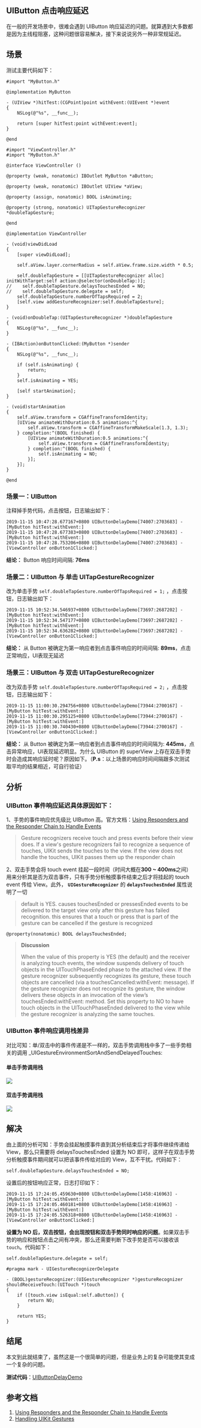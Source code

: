 ## UIButton 点击响应延迟
在一般的开发场景中，很难会遇到 UIButton 响应延迟的问题。就算遇到大多数都是因为主线程阻塞，这种问题很容易解决，接下来说说另外一种非常规延迟。


## 场景
测试主要代码如下：

```objc
#import "MyButton.h"

@implementation MyButton

- (UIView *)hitTest:(CGPoint)point withEvent:(UIEvent *)event
{
    NSLog(@"%s", __func__);
    
    return [super hitTest:point withEvent:event];
}

@end
```

``` objc
#import "ViewController.h"
#import "MyButton.h"

@interface ViewController ()

@property (weak, nonatomic) IBOutlet MyButton *aButton;

@property (weak, nonatomic) IBOutlet UIView *aView;

@property (assign, nonatomic) BOOL isAnimating;

@property (strong, nonatomic) UITapGestureRecognizer *doubleTapGesture;

@end

@implementation ViewController

- (void)viewDidLoad
{
    [super viewDidLoad];
    
    self.aView.layer.cornerRadius = self.aView.frame.size.width * 0.5;
    
    self.doubleTapGesture = [[UITapGestureRecognizer alloc] initWithTarget:self action:@selector(onDoubleTap:)];
//    self.doubleTapGesture.delaysTouchesEnded = NO;
//    self.doubleTapGesture.delegate = self;
    self.doubleTapGesture.numberOfTapsRequired = 2;
    [self.view addGestureRecognizer:self.doubleTapGesture];
}

- (void)onDoubleTap:(UITapGestureRecognizer *)doubleTapGesture
{
    NSLog(@"%s", __func__);
}

- (IBAction)onButtonClicked:(MyButton *)sender
{
    NSLog(@"%s", __func__);
    
    if (self.isAnimating) {
        return;
    }
    self.isAnimating = YES;
    
    [self startAnimation];
}

- (void)startAnimation
{
    self.aView.transform = CGAffineTransformIdentity;
    [UIView animateWithDuration:0.5 animations:^{
        self.aView.transform = CGAffineTransformMakeScale(1.3, 1.3);
    } completion:^(BOOL finished) {
        [UIView animateWithDuration:0.5 animations:^{
            self.aView.transform = CGAffineTransformIdentity;
        } completion:^(BOOL finished) {
            self.isAnimating = NO;
        }];
    }];
}

@end

```

### 场景一：UIButton
注释掉手势代码，点击按钮，日志输出如下：

```
2019-11-15 10:47:28.677167+0800 UIButtonDelayDemo[74007:2703683] -[MyButton hitTest:withEvent:]
2019-11-15 10:47:28.677383+0800 UIButtonDelayDemo[74007:2703683] -[MyButton hitTest:withEvent:]
2019-11-15 10:47:28.753206+0800 UIButtonDelayDemo[74007:2703683] -[ViewController onButton1Clicked:]
```
**结论：** Button 响应时间间隔: **76ms**

### 场景二：UIButton 与 单击 UITapGestureRecognizer
改为单击手势 `self.doubleTapGesture.numberOfTapsRequired = 1;` ，点击按钮，日志输出如下：

```
2019-11-15 10:52:34.546937+0800 UIButtonDelayDemo[73697:2687202] -[MyButton hitTest:withEvent:]
2019-11-15 10:52:34.547177+0800 UIButtonDelayDemo[73697:2687202] -[MyButton hitTest:withEvent:]
2019-11-15 10:52:34.636282+0800 UIButtonDelayDemo[73697:2687202] -[ViewController onButton1Clicked:]
```

**结论：** 从 Button 被确定为第一响应者到点击事件响应的时间间隔: **89ms**，点击正常响应，UI表现无延迟

### 场景三：UIButton 与 双击 UITapGestureRecognizer
改为双击手势 `self.doubleTapGesture.numberOfTapsRequired = 2;` ，点击按钮，日志输出如下：

```
2019-11-15 11:00:30.294756+0800 UIButtonDelayDemo[73944:2700167] -[MyButton hitTest:withEvent:]
2019-11-15 11:00:30.295125+0800 UIButtonDelayDemo[73944:2700167] -[MyButton hitTest:withEvent:]
2019-11-15 11:00:30.740430+0800 UIButtonDelayDemo[73944:2700167] -[ViewController onButton1Clicked:]
```

**结论：** 从 Button 被确定为第一响应者到点击事件响应的时间间隔为: **445ms**，点击异常响应，UI表现延迟明显。为什么 UIButton 的 superView 上存在双击手势时会造成其响应延时呢？原因如下。（**P.s**：以上场景的响应时间间隔跟多次测试取平均的结果相近，可自行验证）

## 分析
### UIButton 事件响应延迟具体原因如下：

1、手势的事件响应优先级比 UIButton 高。官方文档：[Using Responders and the Responder Chain to Handle Events](https://developer.apple.com/documentation/uikit/touches_presses_and_gestures/using_responders_and_the_responder_chain_to_handle_events)

> Gesture recognizers receive touch and press events before their view does. If a view's gesture recognizers fail to recognize a sequence of touches, UIKit sends the touches to the view. If the view does not handle the touches, UIKit passes them up the responder chain


2、双击手势会将 touch event 挂起一段时间（时间大概在**300 ~ 400ms**之间）用来分析其是否为双击事件，只有手势分析触摸事件结束之后才将挂起的 touch event 传给 View。此外， **`UIGestureRecognizer`** 的 **`delaysTouchesEnded`** 属性说明了一切

> default is YES. causes touchesEnded or pressesEnded events to be delivered to the target view only after this gesture has failed recognition. this ensures that a touch or press that is part of the gesture can be cancelled if the gesture is recognized

```objc
@property(nonatomic) BOOL delaysTouchesEnded;
```

> **Discussion**
> 
> When the value of this property is YES (the default) and the receiver is analyzing touch events, the window suspends delivery of touch objects in the UITouchPhaseEnded phase to the attached view. If the gesture recognizer subsequently recognizes its gesture, these touch objects are cancelled (via a touchesCancelled:withEvent: message). If the gesture recognizer does not recognize its gesture, the window delivers these objects in an invocation of the view’s touchesEnded:withEvent: method. Set this property to NO to have touch objects in the UITouchPhaseEnded delivered to the view while the gesture recognizer is analyzing the same touches.

### UIButton 事件响应调用栈差异
对比可知：单/双击中的事件传递是不一样的，双击手势调用栈中多了一些手势相关的调用 \_UIGestureEnvironmentSortAndSendDelayedTouches:

#### 单击手势调用栈

<img src="../imgs/single.jpg">

#### 双击手势调用栈

<img src="../imgs/double.jpg">

## 解决

由上面的分析可知：手势会挂起触摸事件直到其分析结束后才将事件继续传递给 View，那么只需要将 delaysTouchesEnded 设置为 NO 即可，这样子在双击手势分析触摸事件期间就可以把该事件传给对应的 View，互不干扰。代码如下：

```objc
self.doubleTapGesture.delaysTouchesEnded = NO;
```
设置后的按钮响应正常，日志打印如下：

```
2019-11-15 17:24:05.459630+0800 UIButtonDelayDemo[1458:416963] -[MyButton hitTest:withEvent:]
2019-11-15 17:24:05.460181+0800 UIButtonDelayDemo[1458:416963] -[MyButton hitTest:withEvent:]
2019-11-15 17:24:05.526318+0800 UIButtonDelayDemo[1458:416963] -[ViewController onButtonClicked:]
```

**设置为 NO 后，双击按钮，会出现按钮和双击手势同时响应的问题**。如果双击手势的响应和按钮点击之间有冲突，那么还需要判断下改手势是否可以接收该 `touch`。代码如下：

```objc
self.doubleTapGesture.delegate = self;

#pragma mark - UIGestureRecognizerDelegate

- (BOOL)gestureRecognizer:(UIGestureRecognizer *)gestureRecognizer shouldReceiveTouch:(UITouch *)touch
{
    if ([touch.view isEqual:self.aButton]) {
        return NO;
    }
    
    return YES;
}
```

## 结尾
本文到此就结束了，虽然这是一个很简单的问题，但是业务上的复杂可能使其变成一个复杂的问题。

**测试代码**：[UIButtonDelayDemo](https://github.com/zhiyongzou/zzyNotes/blob/main/Demo/iOS/UIButtonDelayDemo)

## 参考文档
1. [Using Responders and the Responder Chain to Handle Events](https://developer.apple.com/documentation/uikit/touches_presses_and_gestures/using_responders_and_the_responder_chain_to_handle_events)
2. [Handling UIKit Gestures](https://developer.apple.com/documentation/uikit/touches_presses_and_gestures/handling_uikit_gestures)
